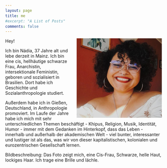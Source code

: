 ```yaml
---
layout: page
title: me
#excerpt: "A List of Posts"
comments: false
---
```

<img src ="image72.png" style="float: right; margin-left: 20px" >

Hey!

 Ich bin Nádia, 37 Jahre alt und lebe derzeit in Mainz. Ich bin eine cis, hellhäutige schwarze Frau, Anarchistin, intersektionale Feministin, geboren und sozialisiert in Brasilien. Dort habe ich Geschichte und Sozialanthropologie studiert. 

Außerdem habe ich in Gießen, Deutschland, in Anthropologie promoviert. Im Laufe der Jahre habe ich mich mit sehr unterschiedlichen Themen beschäftigt - Khipus, Religion, Musik, Identität, Humor - immer mit dem Gedanken im Hinterkopf, dass das Leben - innerhalb und außerhalb der akademischen Welt - viel bunter, interessanter und lustiger ist als das, was wir von dieser kapitalistischen, kolonialen und eurozentrischen Gesellschaft lernen. 

Bildbeschreibung: Das Foto zeigt mich, eine Cis-Frau, Schwarze, helle Haut, lockiges Haar. Ich trage eine Brille und lächle.


